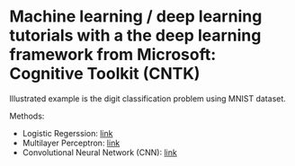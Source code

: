 # Machine learning / deep learning tutorials with a the deep learning framework from Microsoft: Cognitive Toolkit (CNTK)

Illustrated example is the digit classification problem using MNIST dataset.

Methods:
- Logistic Regerssion: [link](https://github.com/tnaduc/DeepLearning_CNTK/blob/master/CNTK-MNIST-LogisticRegression.ipynb)
- Multilayer Perceptron: [link](https://github.com/tnaduc/DeepLearning_CNTK/blob/master/CNTK-MNIST-MultiLayer-Perceptron.ipynb)
- Convolutional Neural Network (CNN): [link]()
